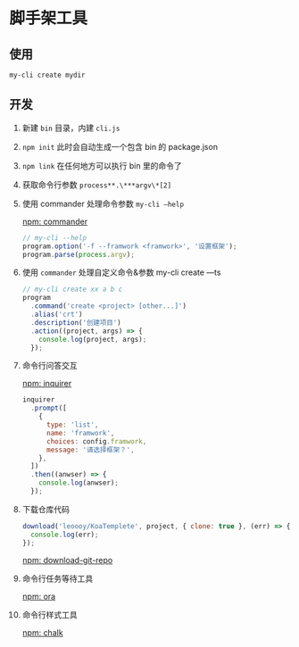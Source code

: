# 脚手架工具

## 使用

```
my-cli create mydir
```

## 开发

1. 新建 `bin` 目录，内建 `cli.js`
2. `npm init` 此时会自动生成一个包含 bin 的 package.json
3. `npm link` 在任何地方可以执行 bin 里的命令了
4. 获取命令行参数 `process**.\***argv\*[2]`
5. 使用 commander 处理命令参数 `my-cli —help`

   [npm: commander](https://www.npmjs.com/package/commander)

   ```jsx
   // my-cli --help
   program.option('-f --framwork <framwork>', '设置框架');
   program.parse(process.argv);
   ```

6. 使用 `commander` 处理自定义命令&参数 my-cli create —ts

   ```jsx
   // my-cli create xx a b c
   program
     .command('create <project> [other...]')
     .alias('crt')
     .description('创建项目')
     .action((project, args) => {
       console.log(project, args);
     });
   ```

7. 命令行问答交互

   [npm: inquirer](https://www.npmjs.com/package/inquirer)

   ```jsx
   inquirer
     .prompt([
       {
         type: 'list',
         name: 'framwork',
         choices: config.framwork,
         message: '请选择框架？',
       },
     ])
     .then((anwser) => {
       console.log(anwser);
     });
   ```

8. 下载仓库代码

   ```jsx
   download('leoooy/KoaTemplete', project, { clone: true }, (err) => {
     console.log(err);
   });
   ```

   [npm: download-git-repo](https://www.npmjs.com/package/download-git-repo)

9. 命令行任务等待工具

   [npm: ora](https://www.npmjs.com/package/ora)

10. 命令行样式工具

    [npm: chalk](https://www.npmjs.com/package/chalk)
